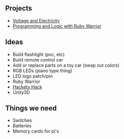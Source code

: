 ## Projects

* [Voltage and Electricity](./battery-voltages)
* [Programming and Logic with Ruby Warrior](./ruby-warrior)

## Ideas

* Build flashlight (pvc, etc)
* Build remote control car
* Add or replace parts on a toy car (swap out colors)
* RGB LEDs (piano type thing)
* LED logo patch/pin
* Ruby Warrior
* [Hackety Hack](http://hackety.com/)
* Unity3D

## Things we need

* Switches
* Batteries
* Memory cards for pi's
